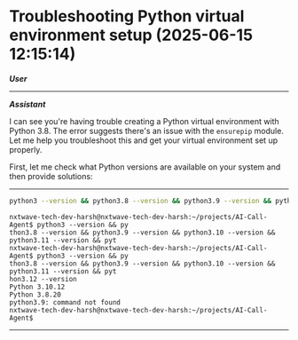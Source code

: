 <!-- Generated by SpecStory -->

# Troubleshooting Python virtual environment setup (2025-06-15 12:15:14)

_**User**_



---

_**Assistant**_

I can see you're having trouble creating a Python virtual environment with Python 3.8. The error suggests there's an issue with the `ensurepip` module. Let me help you troubleshoot this and get your virtual environment set up properly.

First, let me check what Python versions are available on your system and then provide solutions:

---

```bash
python3 --version && python3.8 --version && python3.9 --version && python3.10 --version && python3.11 --version && python3.12 --version
```

```
nxtwave-tech-dev-harsh@nxtwave-tech-dev-harsh:~/projects/AI-Call-Agent$ python3 --version && py
thon3.8 --version && python3.9 --version && python3.10 --version && python3.11 --version && pyt
nxtwave-tech-dev-harsh@nxtwave-tech-dev-harsh:~/projects/AI-Call-Agent$ python3 --version && py
thon3.8 --version && python3.9 --version && python3.10 --version && python3.11 --version && pyt
hon3.12 --version
Python 3.10.12
Python 3.8.20
python3.9: command not found
nxtwave-tech-dev-harsh@nxtwave-tech-dev-harsh:~/projects/AI-Call-Agent$
```

---

